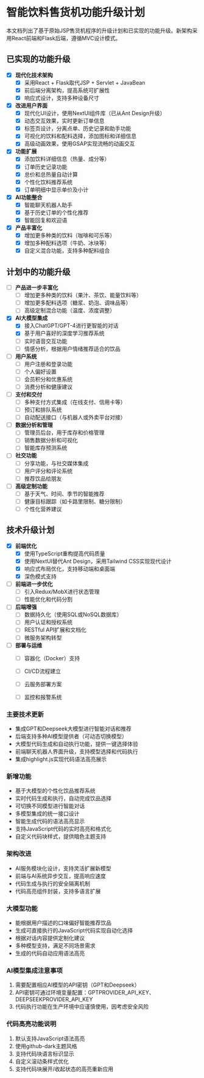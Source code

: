 # 智能饮料售货机功能升级计划

本文档列出了基于原始JSP售货机程序的升级计划和已实现的功能升级。新架构采用React前端和Flask后端，遵循MVC设计模式。

## 已实现的功能升级

- [x] **现代化技术架构**
  - [x] 采用React + Flask取代JSP + Servlet + JavaBean
  - [x] 前后端分离架构，提高系统可扩展性
  - [x] 响应式设计，支持多种设备尺寸

- [x] **改进用户界面**
  - [x] 现代化UI设计，使用NextUI组件库（已从Ant Design升级）
  - [x] 动态交互效果，实时更新订单信息
  - [x] 标签页设计，分离点单、历史记录和助手功能
  - [x] 可视化的饮料和配料选择，添加图标和详细信息
  - [x] 高级动画效果，使用GSAP实现流畅的动画交互

- [x] **功能扩展**
  - [x] 添加饮料详细信息（热量、成分等）
  - [x] 订单历史记录功能
  - [x] 总价和总热量自动计算
  - [x] 个性化饮料推荐系统
  - [x] 订单明细中显示单价及小计

- [x] **AI功能整合**
  - [x] 智能聊天机器人助手
  - [x] 基于历史订单的个性化推荐
  - [x] 智能回复和欢迎语

- [x] **产品丰富化**
  - [x] 增加更多种类的饮料（咖啡和可乐等）
  - [x] 增加多种配料选项（牛奶、冰块等）
  - [x] 自定义混合功能，支持多种配料组合

## 计划中的功能升级

- [ ] **产品进一步丰富化**
  - [ ] 增加更多种类的饮料（果汁、茶饮、能量饮料等）
  - [ ] 增加更多配料选项（糖浆、奶泡、调味品等）
  - [ ] 高级定制混合功能（温度、浓度调整）

- [x] **AI大模型集成**
  - [x] 接入ChatGPT/GPT-4进行更智能的对话
  - [x] 基于用户喜好的深度学习推荐系统
  - [ ] 实时语音交互功能
  - [ ] 情感分析，根据用户情绪推荐适合的饮品

- [ ] **用户系统**
  - [ ] 用户注册和登录功能
  - [ ] 个人偏好设置
  - [ ] 会员积分和优惠系统
  - [ ] 消费分析和健康建议

- [ ] **支付和交付**
  - [ ] 多种支付方式集成（在线支付、信用卡等）
  - [ ] 预订和排队系统
  - [ ] 自动配送接口（与机器人或外卖平台对接）

- [ ] **数据分析和管理**
  - [ ] 管理员后台，用于库存和价格管理
  - [ ] 销售数据分析和可视化
  - [ ] 智能库存预测系统

- [ ] **社交功能**
  - [ ] 分享功能，与社交媒体集成
  - [ ] 用户评分和评论系统
  - [ ] 推荐饮品给朋友

- [ ] **高级定制功能**
  - [ ] 基于天气、时间、季节的智能推荐
  - [ ] 健康目标跟踪（如卡路里限制、糖分限制）
  - [ ] 个性化营养建议

## 技术升级计划

- [x] **前端优化**
  - [x] 使用TypeScript重构提高代码质量
  - [x] 使用NextUI替代Ant Design，采用Tailwind CSS实现现代设计
  - [x] 响应式布局优化，支持移动端和桌面端
  - [x] 深色模式支持

- [ ] **前端进一步优化**
  - [ ] 引入Redux/MobX进行状态管理
  - [ ] 性能优化和代码分割

- [ ] **后端增强**
  - [ ] 数据持久化（使用SQL或NoSQL数据库）
  - [ ] 用户认证和授权系统
  - [ ] RESTful API扩展和文档化
  - [ ] 微服务架构转型

- [ ] **部署与运维**
  - [ ] 容器化（Docker）支持
  - [ ] CI/CD流程建立
  - [ ] 云服务部署方案
  - [ ] 监控和报警系统


### 主要技术更新
- 集成GPT和Deepseek大模型进行智能对话和推荐
- 后端支持多种AI模型提供者（可动态切换模型）
- 大模型代码生成和自动执行功能，提供一键选择体验
- 前端聊天机器人界面升级，支持模型选择和代码执行
- 集成highlight.js实现代码语法高亮展示

### 新增功能
- 基于大模型的个性化饮品推荐系统
- 实时代码生成和执行，自动完成饮品选择
- 可切换不同模型进行智能对话
- 多模型集成的统一接口设计
- 智能生成代码的语法高亮显示
- 支持JavaScript代码的实时高亮和格式化
- 自定义代码块样式，提供暗色主题支持

### 架构改进
- AI服务模块化设计，支持灵活扩展新模型
- 前端与AI系统异步交互，提高响应速度
- 代码生成与执行的安全隔离机制
- 代码高亮组件封装，支持多语言扩展

### 大模型功能
- 能根据用户描述的口味偏好智能推荐饮品
- 生成可直接执行的JavaScript代码实现自动化选择
- 根据对话内容提供定制化建议
- 多种模型支持，满足不同场景需求
- 生成的代码自动应用语法高亮


### AI模型集成注意事项
1. 需要配置相应AI模型的API密钥（GPT和Deepseek）
2. API密钥可通过环境变量配置：GPTPROVIDER_API_KEY、DEEPSEEKPROVIDER_API_KEY
3. 代码执行功能在生产环境中应谨慎使用，因考虑安全风险

### 代码高亮功能说明
1. 默认支持JavaScript语法高亮
2. 使用github-dark主题风格
3. 支持代码块语言标识显示
4. 自定义滚动条样式优化
5. 支持代码块展开/收起状态的高亮重新应用 